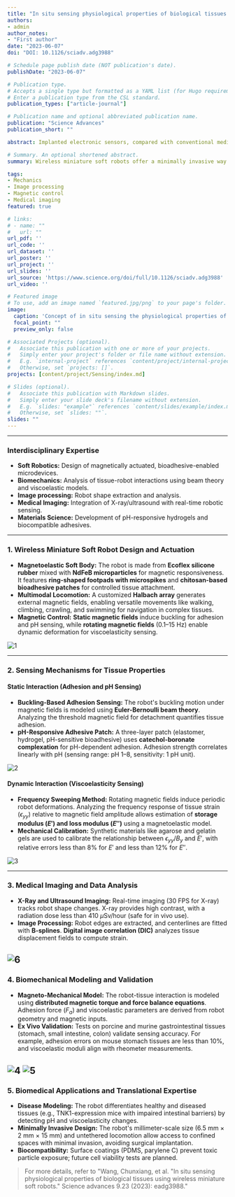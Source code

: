 ```yaml
---
title: "In situ sensing physiological properties of biological tissues using wireless miniature soft robots"
authors:
- admin
author_notes:
- "First author"
date: "2023-06-07"
doi: "DOI: 10.1126/sciadv.adg3988"

# Schedule page publish date (NOT publication's date).
publishDate: "2023-06-07"

# Publication type.
# Accepts a single type but formatted as a YAML list (for Hugo requirements).
# Enter a publication type from the CSL standard.
publication_types: ["article-journal"]

# Publication name and optional abbreviated publication name.
publication: "Science Advances"
publication_short: ""

abstract: Implanted electronic sensors, compared with conventional medical imaging, allow monitoring of advanced physiological properties of soft biological tissues continuously, such as adhesion, pH, viscoelasticity, and biomarkers for disease diagnosis. However, they are typically invasive, requiring being deployed by surgery, and frequently cause inflammation. Here we propose a minimally invasive method of using wireless miniature soft robots to in situ sense the physiological properties of tissues. By controlling robot-tissue interaction using external magnetic fields, visualized by medical imaging, we can recover tissue properties precisely from the robot shape and magnetic fields. We demonstrate that the robot can traverse tissues with multimodal locomotion and sense the adhesion, pH, and viscoelasticity on porcine and mice gastrointestinal tissues ex vivo, tracked by x-ray or ultrasound imaging. With the unprecedented capability of sensing tissue physiological properties with minimal invasion and high resolution deep inside our body, this technology can potentially enable critical applications in both basic research and clinical practice.

# Summary. An optional shortened abstract.
summary: Wireless miniature soft robots offer a minimally invasive way to continuously monitor physiological properties of soft tissues, like pH and viscoelasticity, by precisely recovering tissue properties from their shape and external magnetic fields.

tags:
- Mechanics 
- Image processing 
- Magnetic control
- Medical imaging
featured: true

# links:
# - name: ""
#   url: ""
url_pdf: ''
url_code: ''
url_dataset: ''
url_poster: ''
url_project: ''
url_slides: ''
url_source: 'https://www.science.org/doi/full/10.1126/sciadv.adg3988'
url_video: ''

# Featured image
# To use, add an image named `featured.jpg/png` to your page's folder. 
image:
  caption: 'Concept of in situ sensing the physiological properties of soft tissues by a wireless miniature soft robot.'
  focal_point: ""
  preview_only: false

# Associated Projects (optional).
#   Associate this publication with one or more of your projects.
#   Simply enter your project's folder or file name without extension.
#   E.g. `internal-project` references `content/project/internal-project/index.md`.
#   Otherwise, set `projects: []`.
projects: [content/project/Sensing/index.md]

# Slides (optional).
#   Associate this publication with Markdown slides.
#   Simply enter your slide deck's filename without extension.
#   E.g. `slides: "example"` references `content/slides/example/index.md`.
#   Otherwise, set `slides: ""`.
slides: ""
---
```


---
### Interdisciplinary Expertise

* **Soft Robotics:** Design of magnetically actuated, bioadhesive-enabled microdevices.
* **Biomechanics:** Analysis of tissue-robot interactions using beam theory and viscoelastic models.
* **Image processing:** Robot shape extraction and analysis.
* **Medical Imaging:** Integration of X-ray/ultrasound with real-time robotic sensing.
* **Materials Science:** Development of pH-responsive hydrogels and biocompatible adhesives.
-------

### 1. Wireless Miniature Soft Robot Design and Actuation

* **Magnetoelastic Soft Body:** The robot is made from **Ecoflex silicone rubber** mixed with **NdFeB microparticles** for magnetic responsiveness. It features **ring-shaped footpads with microspikes** and **chitosan-based bioadhesive patches** for controlled tissue attachment.
* **Multimodal Locomotion:** A customized **Halbach array** generates external magnetic fields, enabling versatile movements like walking, climbing, crawling, and swimming for navigation in complex tissues.
* **Magnetic Control:** **Static magnetic fields** induce buckling for adhesion and pH sensing, while **rotating magnetic fields** (0.1–15 Hz) enable dynamic deformation for viscoelasticity sensing.

![1](1.jpg)

---
### 2. Sensing Mechanisms for Tissue Properties

#### Static Interaction (Adhesion and pH Sensing)

* **Buckling-Based Adhesion Sensing:** The robot's buckling motion under magnetic fields is modeled using **Euler-Bernoulli beam theory**. Analyzing the threshold magnetic field for detachment quantifies tissue adhesion.
* **pH-Responsive Adhesive Patch:** A three-layer patch (elastomer, hydrogel, pH-sensitive bioadhesive) uses **catechol-boronate complexation** for pH-dependent adhesion. Adhesion strength correlates linearly with pH (sensing range: pH 1–8, sensitivity: 1 pH unit).

![2](2.JPG)

#### Dynamic Interaction (Viscoelasticity Sensing)

* **Frequency Sweeping Method:** Rotating magnetic fields induce periodic robot deformations. Analyzing the frequency response of tissue strain ($\epsilon_{yy}$) relative to magnetic field amplitude allows estimation of **storage modulus ($E'$) and loss modulus ($E''$)** using a magnetoelastic model.
* **Mechanical Calibration:** Synthetic materials like agarose and gelatin gels are used to calibrate the relationship between $\epsilon_{yy}/B_y$ and $E'$, with relative errors less than 8% for $E'$ and less than 12% for $E''$.

![3](3.JPG)

---
### 3. Medical Imaging and Data Analysis

* **X-Ray and Ultrasound Imaging:** Real-time imaging (30 FPS for X-ray) tracks robot shape changes. X-ray provides high contrast, with a radiation dose less than 410 $\mu$Sv/hour (safe for in vivo use).
* **Image Processing:** Robot edges are extracted, and centerlines are fitted with **B-splines**. **Digital image correlation (DIC)** analyzes tissue displacement fields to compute strain.

![6](6.JPG)
---
### 4. Biomechanical Modeling and Validation

* **Magneto-Mechanical Model:** The robot-tissue interaction is modeled using **distributed magnetic torque and force balance equations**. Adhesion force ($F_a$) and viscoelastic parameters are derived from robot geometry and magnetic inputs.
* **Ex Vivo Validation:** Tests on porcine and murine gastrointestinal tissues (stomach, small intestine, colon) validate sensing accuracy. For example, adhesion errors on mouse stomach tissues are less than 10%, and viscoelastic moduli align with rheometer measurements.

![4](4.JPG)
![5](5.JPG)
---
### 5. Biomedical Applications and Translational Expertise

* **Disease Modeling:** The robot differentiates healthy and diseased tissues (e.g., TNK1-expression mice with impaired intestinal barriers) by detecting pH and viscoelasticity changes.
* **Minimally Invasive Design:** The robot's millimeter-scale size (6.5 mm $\times$ 2 mm $\times$ 15 mm) and untethered locomotion allow access to confined spaces with minimal invasion, avoiding surgical implantation.
* **Biocompatibility:** Surface coatings (PDMS, parylene C) prevent toxic particle exposure; future cell viability tests are planned.
> For more details, refer to "Wang, Chunxiang, et al. "In situ sensing physiological properties of biological tissues using wireless miniature soft robots." Science advances 9.23 (2023): eadg3988."